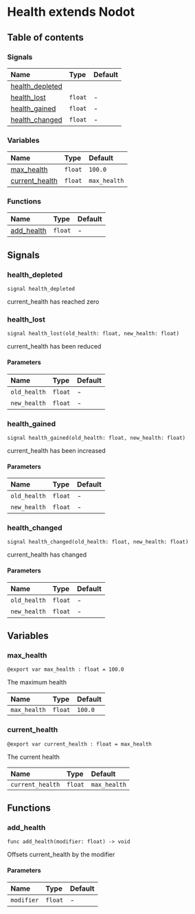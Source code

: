 # Health extends Nodot

## Table of contents

### Signals

|Name|Type|Default|
|:-|:-|:-|
|[health_depleted](#health_depleted)|||
|[health_lost](#health_lost)|`float`|-|
|[health_gained](#health_gained)|`float`|-|
|[health_changed](#health_changed)|`float`|-|

### Variables

|Name|Type|Default|
|:-|:-|:-|
|[max_health](#max_health)|`float`|`100.0`|
|[current_health](#current_health)|`float`|`max_health`|

### Functions

|Name|Type|Default|
|:-|:-|:-|
|[add_health](#add_health)|`float`|-|

## Signals

### health_depleted

```gdscript
signal health_depleted
```

current_health has reached zero

### health_lost

```gdscript
signal health_lost(old_health: float, new_health: float)
```

current_health has been reduced

#### Parameters

|Name|Type|Default|
|:-|:-|:-|
|`old_health`|`float`|-|
|`new_health`|`float`|-|

### health_gained

```gdscript
signal health_gained(old_health: float, new_health: float)
```

current_health has been increased

#### Parameters

|Name|Type|Default|
|:-|:-|:-|
|`old_health`|`float`|-|
|`new_health`|`float`|-|

### health_changed

```gdscript
signal health_changed(old_health: float, new_health: float)
```

current_health has changed

#### Parameters

|Name|Type|Default|
|:-|:-|:-|
|`old_health`|`float`|-|
|`new_health`|`float`|-|

## Variables

### max_health

```gdscript
@export var max_health : float = 100.0
```

The maximum health

|Name|Type|Default|
|:-|:-|:-|
|`max_health`|`float`|`100.0`|

### current_health

```gdscript
@export var current_health : float = max_health
```

The current health

|Name|Type|Default|
|:-|:-|:-|
|`current_health`|`float`|`max_health`|

## Functions

### add_health

```gdscript
func add_health(modifier: float) -> void
```

Offsets current_health by the modifier

#### Parameters

|Name|Type|Default|
|:-|:-|:-|
|`modifier`|`float`|-|


